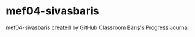 # mef04-sivasbaris
mef04-sivasbaris created by GitHub Classroom
[Barış's Progress Journal](https://pjournal.github.io/mef04-sivasbaris/)
